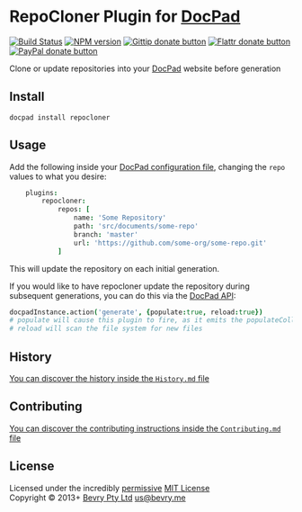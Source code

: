 # RepoCloner Plugin for [DocPad](http://docpad.org)

[![Build Status](https://secure.travis-ci.org/docpad/docpad-plugin-repocloner.png?branch=master)](http://travis-ci.org/docpad/docpad-plugin-repocloner "Check this project's build status on TravisCI")
[![NPM version](https://badge.fury.io/js/docpad-plugin-repocloner.png)](https://npmjs.org/package/docpad-plugin-repocloner "View this project on NPM")
[![Gittip donate button](http://badgr.co/gittip/docpad.png)](https://www.gittip.com/docpad/ "Donate weekly to this project using Gittip")
[![Flattr donate button](https://raw.github.com/balupton/flattr-buttons/master/badge-89x18.gif)](http://flattr.com/thing/344188/balupton-on-Flattr "Donate monthly to this project using Flattr")
[![PayPal donate button](https://www.paypalobjects.com/en_AU/i/btn/btn_donate_SM.gif)](https://www.paypal.com/cgi-bin/webscr?cmd=_s-xclick&hosted_button_id=QB8GQPZAH84N6 "Donate once-off to this project using Paypal")

Clone or update repositories into your [DocPad](http://docpad.org) website before generation


## Install

```
docpad install repocloner
```



## Usage

Add the following inside your [DocPad configuration file](http://docpad.org/docs/config), changing the `repo` values to what you desire:

``` coffee
	plugins:
		repocloner:
			repos: [
				name: 'Some Repository'
				path: 'src/documents/some-repo'
				branch: 'master'
				url: 'https://github.com/some-org/some-repo.git'
			]
```

This will update the repository on each initial generation.

If you would like to have repocloner update the repository during subsequent generations, you can do this via the [DocPad API](http://docpad.org/docs/api):

``` coffee
docpadInstance.action('generate', {populate:true, reload:true})
# populate will cause this plugin to fire, as it emits the populateCollections events
# reload will scan the file system for new files
```



## History
[You can discover the history inside the `History.md` file](https://github.com/bevry/docpad-plugin-repocloner/blob/master/History.md#files)


## Contributing
[You can discover the contributing instructions inside the `Contributing.md` file](https://github.com/bevry/docpad-plugin-repocloner/blob/master/Contributing.md#files)


## License
Licensed under the incredibly [permissive](http://en.wikipedia.org/wiki/Permissive_free_software_licence) [MIT License](http://creativecommons.org/licenses/MIT/)
<br/>Copyright &copy; 2013+ [Bevry Pty Ltd](http://bevry.me) <us@bevry.me>
